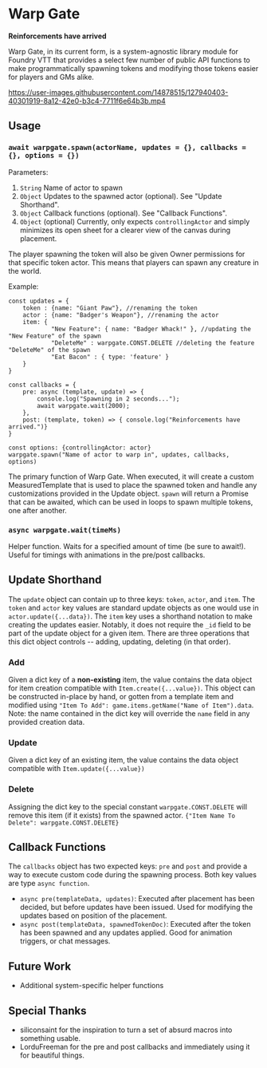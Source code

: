 # Warp Gate

**Reinforcements have arrived**

Warp Gate, in its current form, is a system-agnostic library module for Foundry VTT that provides a select few number of public API functions to make programmatically spawning tokens and modifying those tokens easier for players and GMs alike.

https://user-images.githubusercontent.com/14878515/127940403-40301919-8a12-42e0-b3c4-7711f6e64b3b.mp4

## Usage
### `await warpgate.spawn(actorName, updates = {}, callbacks = {}, options = {})`
Parameters:
1. `String` Name of actor to spawn
3. `Object` Updates to the spawned actor (optional). See "Update Shorthand".
4. `Object` Callback functions (optional). See "Callback Functions".
5. `Object` (optional) Currently, only expects `controllingActor` and simply minimizes its open sheet for a clearer view of the canvas during placement.

The player spawning the token will also be given Owner permissions for that specific token actor. This means that players can spawn any creature in the world.

Example:
```
const updates = {
    token : {name: "Giant Paw"}, //renaming the token
    actor : {name: "Badger's Weapon"}, //renaming the actor
    item: {
            "New Feature": { name: "Badger Whack!" }, //updating the "New Feature" of the spawn
            "DeleteMe" : warpgate.CONST.DELETE //deleting the feature "DeleteMe" of the spawn
            "Eat Bacon" : { type: 'feature' }
    }
}

const callbacks = {
    pre: async (template, update) => {
        console.log("Spawning in 2 seconds...");
        await warpgate.wait(2000);
    },
    post: (template, token) => { console.log("Reinforcements have arrived.")}
}

const options: {controllingActor: actor}
warpgate.spawn("Name of actor to warp in", updates, callbacks, options)
```

The primary function of Warp Gate. When executed, it will create a custom MeasuredTemplate that is used to place the spawned token and handle any customizations provided in the Update object. `spawn` will return a Promise that can be awaited, which can be used in loops to spawn multiple tokens, one after another.

### `async warpgate.wait(timeMs)`
Helper function. Waits for a specified amount of time (be sure to await!). Useful for timings with animations in the pre/post callbacks.

## Update Shorthand
The `update` object can contain up to three keys: `token`, `actor`, and `item`. The `token` and `actor` key values are standard update objects as one would use in `actor.update({...data})`.
The `item` key uses a shorthand notation to make creating the updates easier. Notably, it does not require the `_id` field to be part of the update object for a given item.  There are three operations that this dict object controls -- adding, updating, deleting (in that order).

### Add
Given a dict key of a **non-existing** item, the value contains the data object for item creation compatible with `Item.create({...value})`. This object can be constructed in-place by hand, or gotten from a template item and modified using `"Item To Add": game.items.getName("Name of Item").data`. Note: the name contained in the dict key will override the `name` field in any provided creation data.

### Update
Given a dict key of an existing item, the value contains the data object compatible with `Item.update({...value})`

### Delete
Assigning the dict key to the special constant `warpgate.CONST.DELETE` will remove this item (if it exists) from the spawned actor.
`{"Item Name To Delete": warpgate.CONST.DELETE}`

## Callback Functions
The `callbacks` object has two expected keys: `pre` and `post` and provide a way to execute custom code during the spawning process. Both key values are type `async function`.
* `async pre(templateData, updates)`: Executed after placement has been decided, but before updates have been issued. Used for modifying the updates based on position of the placement.
* `async post(templateData, spawnedTokenDoc)`: Executed after the token has been spawned and any updates applied. Good for animation triggers, or chat messages.
 

## Future Work
* Additional system-specific helper functions

## Special Thanks
* siliconsaint for the inspiration to turn a set of absurd macros into something usable.
* LorduFreeman for the pre and post callbacks and immediately using it for beautiful things.

